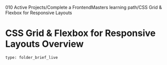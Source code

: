 010 Active Projects/Complete a FrontendMasters learning path/CSS Grid & Flexbox for Responsive Layouts
# CSS Grid & Flexbox for Responsive Layouts Overview
 
```ccard
type: folder_brief_live
```
 
